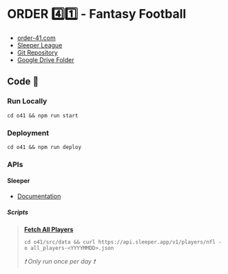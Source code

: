 # ORDER :four::one: - Fantasy Football

- [order-41.com](https://order-41.com)
- [Sleeper League](https://sleeper.com/leagues/1248116529610883072/team)
- [Git Repository](https://github.com/mpb9/o41)
- [Google Drive Folder](https://drive.google.com/drive/folders/1b8rxyCXi_al_9z5Wp39z8va5iE7OlB8h?usp=drive_link)

## Code :robot:

### Run Locally

```shell
cd o41 && npm run start
```

### Deployment

```shell
cd o41 && npm run deploy
```

### APIs

#### Sleeper

- [Documentation](https://docs.sleeper.com/)

##### Scripts

> **[Fetch All Players](https://docs.sleeper.com/#fetch-all-players)**
>
> ```shell
> cd o41/src/data && curl https://api.sleeper.app/v1/players/nfl -o all_players-<YYYYMMDD>.json
> ```
>
> *:exclamation: Only run once per day :exclamation:*
